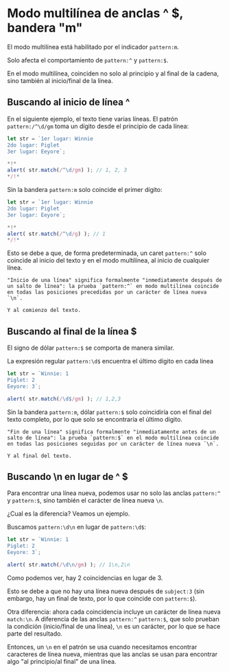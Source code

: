 # Modo multilínea de anclas ^ $, bandera "m"

El modo multilínea está habilitado por el indicador `pattern:m`.

Solo afecta el comportamiento de `pattern:^` y `pattern:$`.

En el modo multilínea, coinciden no solo al principio y al final de la cadena, sino también al inicio/final de la línea.

## Buscando al inicio de línea ^

En el siguiente ejemplo, el texto tiene varias líneas. El patrón `pattern:/^\d/gm` toma un dígito desde el principio de cada línea:

```js run
let str = `1er lugar: Winnie
2do lugar: Piglet
3er lugar: Eeyore`;

*!*
alert( str.match(/^\d/gm) ); // 1, 2, 3
*/!*
```

Sin la bandera `pattern:m` solo coincide el primer dígito:

```js run
let str = `1er lugar: Winnie
2do lugar: Piglet
3er lugar: Eeyore`;

*!*
alert( str.match(/^\d/g) ); // 1
*/!*
```

Esto se debe a que, de forma predeterminada, un caret `pattern:^` solo coincide al inicio del texto y en el modo multilínea, al inicio de cualquier línea.

```smart
"Inicio de una línea" significa formalmente "inmediatamente después de un salto de línea": la prueba `pattern:^` en modo multilínea coincide en todas las posiciones precedidas por un carácter de línea nueva `\n`.

Y al comienzo del texto.
```

## Buscando al final de la línea $

El signo de dólar `pattern:$` se comporta de manera similar.

La expresión regular `pattern:\d$` encuentra el último dígito en cada línea

```js run
let str = `Winnie: 1
Piglet: 2
Eeyore: 3`;

alert( str.match(/\d$/gm) ); // 1,2,3
```

Sin la bandera `pattern:m`, dólar `pattern:$` solo coincidiría con el final del texto completo, por lo que solo se encontraría el último dígito.

```smart
"Fin de una línea" significa formalmente "inmediatamente antes de un salto de línea": la prueba `pattern:$` en el modo multilínea coincide en todas las posiciones seguidas por un carácter de línea nueva `\n`.

Y al final del texto.
```

## Buscando \n en lugar de ^ $

Para encontrar una línea nueva, podemos usar no solo las anclas `pattern:^` y `pattern:$`, sino también el carácter de línea nueva `\n`.

¿Cual es la diferencia? Veamos un ejemplo.

Buscamos `pattern:\d\n` en lugar de `pattern:\d$`:

```js run
let str = `Winnie: 1
Piglet: 2
Eeyore: 3`;

alert( str.match(/\d\n/gm) ); // 1\n,2\n
```

Como podemos ver, hay 2 coincidencias en lugar de 3.

Esto se debe a que no hay una línea nueva después de `subject:3` (sin embargo, hay un final de texto, por lo que coincide con `pattern:$`).

Otra diferencia: ahora cada coincidencia incluye un carácter de línea nueva `match:\n`. A diferencia de las anclas `pattern:^` `pattern:$`, que solo prueban la condición (inicio/final de una línea), `\n` es un carácter, por lo que se hace parte del resultado.

Entonces, un `\n` en el patrón se usa cuando necesitamos encontrar caracteres de línea nueva, mientras que las anclas se usan para encontrar algo "al principio/al final" de una línea.
